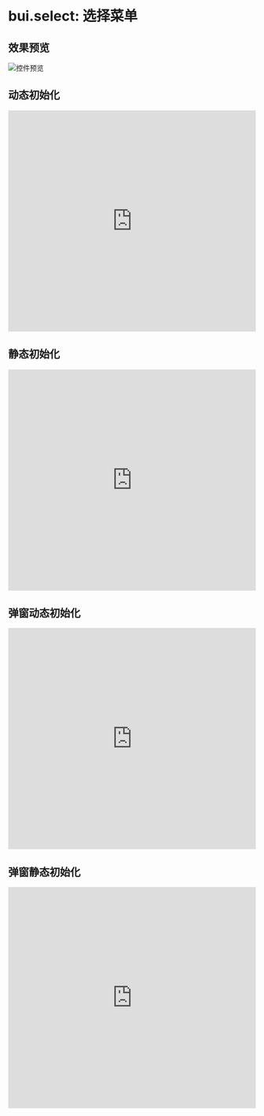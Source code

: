 # bui.select: 选择菜单


## 效果预览
![控件预览](http://www.easybui.com/static/images/controls/bui-select_low.gif)

## 动态初始化

<iframe width="100%" height="450" src="https://code.hcharts.cn/easybui/YJSLuW/share/result,js,html,css" allowfullscreen="allowfullscreen" frameborder="0"></iframe>

## 静态初始化

<iframe width="100%" height="450" src="https://code.hcharts.cn/easybui/YJSLuW/1/share/result,js,html,css" allowfullscreen="allowfullscreen" frameborder="0"></iframe>


## 弹窗动态初始化

<iframe width="100%" height="450" src="https://code.hcharts.cn/easybui/YJSLuW/2/share/result,js,html,css" allowfullscreen="allowfullscreen" frameborder="0"></iframe>

## 弹窗静态初始化

<iframe width="100%" height="450" src="https://code.hcharts.cn/easybui/YJSLuW/3/share/result,js,html,css" allowfullscreen="allowfullscreen" frameborder="0"></iframe>
